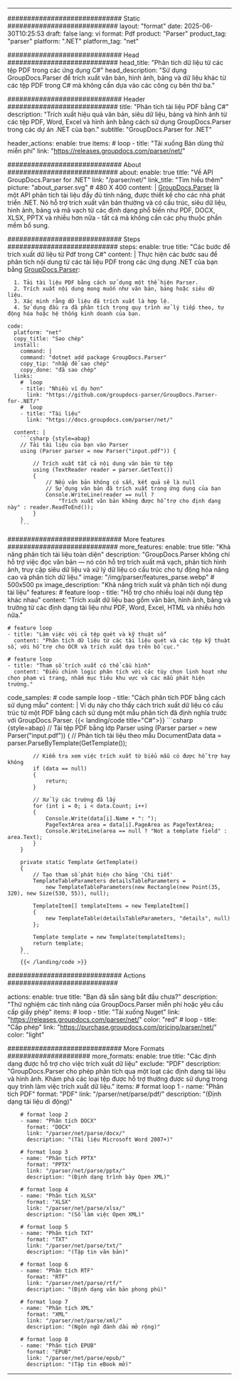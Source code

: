 


---
############################# Static ############################
layout: "format"
date:  2025-06-30T10:25:53
draft: false
lang: vi
format: Pdf
product: "Parser"
product_tag: "parser"
platform: ".NET"
platform_tag: "net"

############################# Head ############################
head_title: "Phân tích dữ liệu từ các tệp PDF trong các ứng dụng C#"
head_description: "Sử dụng GroupDocs.Parser để trích xuất văn bản, hình ảnh, bảng và dữ liệu khác từ các tệp PDF trong C# mà không cần dựa vào các công cụ bên thứ ba."

############################# Header ############################
title: "Phân tích tài liệu PDF bằng C#" 
description: "Trích xuất hiệu quả văn bản, siêu dữ liệu, bảng và hình ảnh từ các tệp PDF, Word, Excel và hình ảnh bằng cách sử dụng GroupDocs.Parser trong các dự án .NET của bạn."
subtitle: "GroupDocs.Parser for .NET" 

header_actions:
  enable: true
  items:
    #  loop
    - title: "Tải xuống Bản dùng thử miễn phí"
      link: "https://releases.groupdocs.com/parser/net/"
      
############################# About ############################
about:
    enable: true
    title: "Về API GroupDocs.Parser for .NET"
    link: "/parser/net/"
    link_title: "Tìm hiểu thêm"
    picture: "about_parser.svg" # 480 X 400
    content: |
       [GroupDocs.Parser](/parser/net/) là một API phân tích tài liệu đầy đủ tính năng, được thiết kế cho các nhà phát triển .NET. Nó hỗ trợ trích xuất văn bản thường và có cấu trúc, siêu dữ liệu, hình ảnh, bảng và mã vạch từ các định dạng phổ biến như PDF, DOCX, XLSX, PPTX và nhiều hơn nữa - tất cả mà không cần các phụ thuộc phần mềm bổ sung.

############################# Steps ############################
steps:
    enable: true
    title: "Các bước để trích xuất dữ liệu từ Pdf trong C#"
    content: |
      Thực hiện các bước sau để phân tích nội dung từ các tài liệu PDF trong các ứng dụng .NET của bạn bằng [GroupDocs.Parser](/parser/net/):
      
      1. Tải tài liệu PDF bằng cách sử dụng một thể hiện Parser.
      2. Trích xuất nội dung mong muốn như văn bản, bảng hoặc siêu dữ liệu.
      3. Xác minh rằng dữ liệu đã trích xuất là hợp lệ.
      4. Sử dụng đầu ra đã phân tích trong quy trình xử lý tiếp theo, tự động hóa hoặc hệ thống kinh doanh của bạn.
   
    code:
      platform: "net"
      copy_title: "Sao chép"
      install:
        command: |
        command: "dotnet add package GroupDocs.Parser"
        copy_tip: "nhấp để sao chép"
        copy_done: "đã sao chép"
      links:
        #  loop
        - title: "Nhiều ví dụ hơn"
          link: "https://github.com/groupdocs-parser/GroupDocs.Parser-for-.NET/"
        #  loop
        - title: "Tài liệu"
          link: "https://docs.groupdocs.com/parser/net/"
          
      content: |
        ```csharp {style=abap}
        // Tải tài liệu của bạn vào Parser
        using (Parser parser = new Parser("input.pdf")) {

            // Trích xuất tất cả nội dung văn bản từ tệp
            using (TextReader reader = parser.GetText()) 
            {
                // Nếu văn bản không có sẵn, kết quả sẽ là null
                // Sử dụng văn bản đã trích xuất trong ứng dụng của bạn
                Console.WriteLine(reader == null ? 
                    "Trích xuất văn bản không được hỗ trợ cho định dạng này" : reader.ReadToEnd());
            }
        }
        ```  

############################# More features ############################
more_features:
  enable: true
  title: "Khả năng phân tích tài liệu toàn diện"
  description: "GroupDocs.Parser không chỉ hỗ trợ việc đọc văn bản — nó còn hỗ trợ trích xuất mã vạch, phân tích hình ảnh, truy cập siêu dữ liệu và xử lý dữ liệu có cấu trúc cho tự động hóa nâng cao và phân tích dữ liệu."
  image: "/img/parser/features_parse.webp" # 500x500 px
  image_description: "Khả năng trích xuất và phân tích nội dung tài liệu"
  features:
    # feature loop
    - title: "Hỗ trợ cho nhiều loại nội dung tệp khác nhau"
      content: "Trích xuất dữ liệu bao gồm văn bản, hình ảnh, bảng và trường từ các định dạng tài liệu như PDF, Word, Excel, HTML và nhiều hơn nữa."

    # feature loop
    - title: "Làm việc với cả tệp quét và kỹ thuật số"
      content: "Phân tích dữ liệu từ các tài liệu quét và các tệp kỹ thuật số, với hỗ trợ cho OCR và trích xuất dựa trên bố cục."

    # feature loop
    - title: "Tham số trích xuất có thể cấu hình"
      content: "Điều chỉnh logic phân tích với các tùy chọn linh hoạt như chọn phạm vi trang, nhắm mục tiêu khu vực và các mẫu phát hiện trường."
      
  code_samples:
    # code sample loop
    - title: "Cách phân tích PDF bằng cách sử dụng mẫu"
      content: |
        Ví dụ này cho thấy cách trích xuất dữ liệu có cấu trúc từ một PDF bằng cách sử dụng một mẫu phân tích đã định nghĩa trước với GroupDocs.Parser.
        {{< landing/code title="C#">}}
        ```csharp {style=abap}
        //  Tải tệp PDF bằng lớp Parser
        using (Parser parser = new Parser("input.pdf"))
        {
            // Phân tích tài liệu theo mẫu
            DocumentData data = parser.ParseByTemplate(GetTemplate());

            // Kiểm tra xem việc trích xuất từ biểu mẫu có được hỗ trợ hay không
            if (data == null)
            {
                return;
            }

            // Xử lý các trường đã lấy
            for (int i = 0; i < data.Count; i++)
            {
                Console.Write(data[i].Name + ": ");
                PageTextArea area = data[i].PageArea as PageTextArea;
                Console.WriteLine(area == null ? "Not a template field" : area.Text);
            }
        }

        private static Template GetTemplate()
        {
            // Tạo tham số phát hiện cho bảng 'Chi tiết'
            TemplateTableParameters detailsTableParameters = 
                new TemplateTableParameters(new Rectangle(new Point(35, 320), new Size(530, 55)), null);

            TemplateItem[] templateItems = new TemplateItem[]
            {
                new TemplateTable(detailsTableParameters, "details", null)
            };

            Template template = new Template(templateItems);
            return template;
        }
        ```
        {{< /landing/code >}}


############################# Actions ############################

actions:
  enable: true
  title: "Bạn đã sẵn sàng bắt đầu chưa?"
  description: "Thử nghiệm các tính năng của GroupDocs.Parser miễn phí hoặc yêu cầu cấp giấy phép"
  items:
    #  loop
    - title: "Tải xuống Nuget"
      link: "https://releases.groupdocs.com/parser/net/"
      color: "red"
        #  loop
    - title: "Cấp phép"
      link: "https://purchase.groupdocs.com/pricing/parser/net/"
      color: "light"


############################# More Formats #####################
more_formats:
    enable: true
    title: "Các định dạng được hỗ trợ cho việc trích xuất dữ liệu"
    exclude: "PDF"
    description: "GroupDocs.Parser cho phép phân tích qua một loạt các định dạng tài liệu và hình ảnh. Khám phá các loại tệp được hỗ trợ thường được sử dụng trong quy trình làm việc trích xuất dữ liệu."
    items: 
        # format loop 1
        - name: "Phân tích PDF"
          format: "PDF"
          link: "/parser/net/parse/pdf/"
          description: "(Định dạng tài liệu di động)"
          
        # format loop 2
        - name: "Phân tích DOCX"
          format: "DOCX"
          link: "/parser/net/parse/docx/"
          description: "(Tài liệu Microsoft Word 2007+)"
          
        # format loop 3
        - name: "Phân tích PPTX"
          format: "PPTX"
          link: "/parser/net/parse/pptx/"
          description: "(Định dạng trình bày Open XML)"
          
        # format loop 4
        - name: "Phân tích XLSX"
          format: "XLSX"
          link: "/parser/net/parse/xlsx/"
          description: "(Sổ làm việc Open XML)"
          
        # format loop 5
        - name: "Phân tích TXT"
          format: "TXT"
          link: "/parser/net/parse/txt/"
          description: "(Tập tin văn bản)"
          
        # format loop 6
        - name: "Phân tích RTF"
          format: "RTF"
          link: "/parser/net/parse/rtf/"
          description: "(Định dạng văn bản phong phú)"
          
        # format loop 7
        - name: "Phân tích XML"
          format: "XML"
          link: "/parser/net/parse/xml/"
          description: "(Ngôn ngữ đánh dấu mở rộng)"
          
        # format loop 8
        - name: "Phân tích EPUB"
          format: "EPUB"
          link: "/parser/net/parse/epub/"
          description: "(Tập tin eBook mở)"
         
          

---